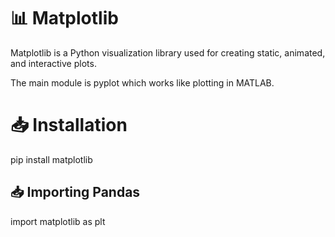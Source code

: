  # 📊 Matplotlib

Matplotlib is a Python visualization library used for creating static, animated, and interactive plots.

The main module is pyplot which works like plotting in MATLAB.

# 📥 Installation

pip install matplotlib

## 📥 Importing Pandas

import matplotlib as plt

